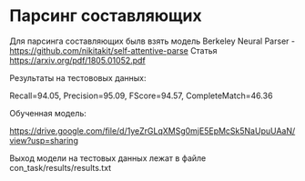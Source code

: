 # Парсинг составляющих

Для парсинга составляющих былв взять модель Berkeley Neural Parser - https://github.com/nikitakit/self-attentive-parse
Статья https://arxiv.org/pdf/1805.01052.pdf


Результаты на тестововых данных:

Recall=94.05, Precision=95.09, FScore=94.57, CompleteMatch=46.36

Обученная модель:

https://drive.google.com/file/d/1yeZrGLqXMSg0mjE5EpMcSk5NaUpuUAaN/view?usp=sharing

Выход модели на тестовых данных лежат в файле con_task/results/results.txt

 
